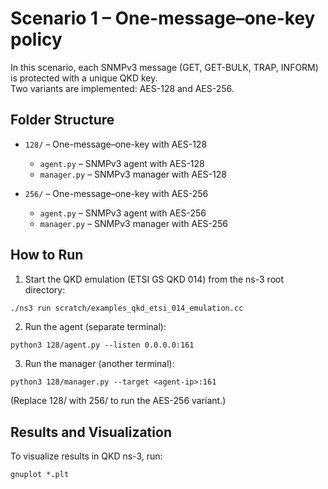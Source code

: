 # Scenario 1 – One-message–one-key policy

In this scenario, each SNMPv3 message (GET, GET-BULK, TRAP, INFORM) is protected with a unique QKD key.  
Two variants are implemented: AES-128 and AES-256.

## Folder Structure

- `128/` – One-message–one-key with AES-128  
  - `agent.py` – SNMPv3 agent with AES-128  
  - `manager.py` – SNMPv3 manager with AES-128  

- `256/` – One-message–one-key with AES-256  
  - `agent.py` – SNMPv3 agent with AES-256  
  - `manager.py` – SNMPv3 manager with AES-256  

## How to Run

1. Start the QKD emulation (ETSI GS QKD 014) from the ns-3 root directory:
```bash
./ns3 run scratch/examples_qkd_etsi_014_emulation.cc
```
2. Run the agent (separate terminal):
```
python3 128/agent.py --listen 0.0.0.0:161 
```
3. Run the manager (another terminal):
```
python3 128/manager.py --target <agent-ip>:161 
```
(Replace 128/ with 256/ to run the AES-256 variant.)

## Results and Visualization

To visualize results in QKD ns-3, run:
```
gnuplot *.plt
```
